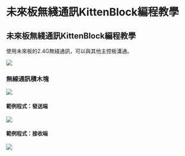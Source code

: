 # 未來板無綫通訊KittenBlock編程教學

## 未來板無綫通訊KittenBlock編程教學

使用未來板的2.4G無綫通訊，可以與其他主控板溝通。

![](https://kittenbothk.readthedocs.io/en/latest/\_images/kbbanner10.png)

### 無線通訊積木塊

![](https://kittenbothk.readthedocs.io/en/latest/\_images/radio.png)

#### 範例程式：發送端

![](https://kittenbothk.readthedocs.io/en/latest/\_images/radio\_code1.png)

#### 範例程式：接收端

![](https://kittenbothk.readthedocs.io/en/latest/\_images/radio\_code2.png)
